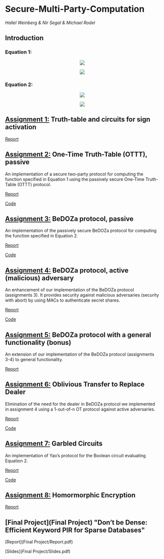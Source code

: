 # Secure-Multi-Party-Computation
*Hallel Weinberg & Nir Segal & Michael Rodel*

## Introduction
### Equation 1:
<p align="center">
  <img src="https://github.com/HallelWeinberg/Secure-Multi-Party-Computation/assets/100043559/3b5e64fb-2fcf-4025-a1bf-102029186962">
</p>

<p align="center">
  <img src="https://github.com/HallelWeinberg/Secure-Multi-Party-Computation/assets/100043559/372f76d8-d264-4980-81a6-71ef7364e62c">
</p>

### Equation 2:
<p align="center">
  <img src="https://github.com/HallelWeinberg/Secure-Multi-Party-Computation/assets/100043559/da45457a-20c2-4127-9366-e8fed693d706">
</p>

<p align="center">
  <img src="https://github.com/HallelWeinberg/Secure-Multi-Party-Computation/assets/100043559/ab566d51-64f1-42dd-bc61-75c71035fde4">
</p>

## [Assignment 1:](HW1)  Truth-table and circuits for sign activation 
[Report](HW1/Report.pdf) 

## [Assignment 2:](HW2) One-Time Truth-Table (OTTT), passive
An implementation of a secure two-party protocol for computing the function specified in Equation 1 using the passively secure One-Time Truth-Table (OTTT) protocol.

[Report](HW2/Report.pdf) 

[Code](HW2/Code) 

## [Assignment 3:](HW3) BeDOZa protocol, passive
An implementation of the passively secure BeDOZa protocol for computing the function specified in Equation 2.

[Report](HW3/Report.pdf) 

[Code](HW3/Code) 

## [Assignment 4:](HW4) BeDOZa protocol, active (malicious) adversary
An enhancement of our implementation of the BeDOZa protocol (assignments 3). It provides security against malicious adversaries (security with abort) by using MACs to authenticate secret shares.

[Report](HW4/Report.pdf) 

[Code](HW4/Code) 

## [Assignment 5:](HW5) BeDOZa protocol with a general functionality (bonus)
An extension of our implementation of the BeDOZa protocol (assignments 3-4) to general functionality.

[Report](HW5/Report.pdf) 

## [Assignment 6:](HW6) Oblivious Transfer to Replace Dealer
Elimination of the need for the dealer in BeDOZa protocol we implemented in assignment 4 using a 1-out-of-n OT protocol against active adversaries.

[Report](HW6/Report.pdf) 

[Code](HW6/Code) 

## [Assignment 7:](HW7) Garbled Circuits
An implementation of Yao’s protocol for the Boolean circuit evaluating Equation 2.

[Report](HW7/Report.pdf) 

[Code](HW7/Code) 

## [Assignment 8:](HW8) Homormorphic Encryption
[Report](HW8/Report.pdf) 

## [Final Project](Final Project) "Don’t be Dense: Efficient Keyword PIR for Sparse Databases"
[Report](Final Project/Report.pdf)

[Slides](Final Project/Slides.pdf)

